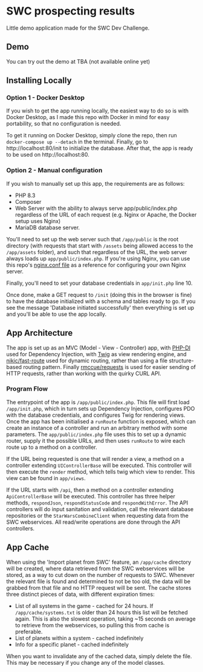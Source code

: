 # SWC prospecting results
Little demo application made for the SWC Dev Challenge.

## Demo
You can try out the demo at TBA (not available online yet)

## Installing Locally
### Option 1 - Docker Desktop
If you wish to get the app running locally, the easiest way to do so is with Docker Desktop, as I made this repo with Docker in mind for easy portability, so that no configuration is needed.

To get it running on Docker Desktop, simply clone the repo, then run `docker-compose up --detach` in the terminal. Finally, go to http://localhost:80/init to initialize the database. After that, the app is ready to be used on http://localhost:80.

### Option 2 - Manual configuration
If you wish to manually set up this app, the requirements are as follows:
- PHP 8.3
- Composer
- Web Server with the ability to always serve app/public/index.php regardless of the URL of each request (e.g. Nginx or Apache, the Docker setup uses Nginx)
- MariaDB database server.

You'll need to set up the web server such that `/app/public` is the root directory (with requests that start with `/assets` being allowed access to the `/app/assets` folder), and such that regardless of the URL, the web server always loads up `app/public/index.php`. If you're using Nginx, you can use this repo's [nginx.conf file](https://github.com/kaelonR/swcombine-prospecting-results/blob/main/nginx.conf) as a reference for configuring your own Nginx server.

Finally, you'll need to set your database credentials in `app/init.php` line 10.

Once done, make a GET request to `/init` (doing this in the browser is fine) to have the database initialized with a schema and tables ready to go. If you see the message 'Database initiated successfully' then everything is set up and you'll be able to use the app locally.

## App Architecture
The app is set up as an MVC (Model - View - Controller) app, with [PHP-DI](https://php-di.org/) used for Dependency Injection, with [Twig](https://twig.symfony.com/) as view rendering engine, and [nikic/fast-route](https://github.com/nikic/FastRoute) used for dynamic routing, rather than using a file structure-based routing pattern. Finally [rmccue/requests](https://github.com/WordPress/Requests) is used for easier sending of HTTP requests, rather than working with the quirky CURL API.

### Program Flow
The entrypoint of the app is `/app/public/index.php`. This file will first load `/app/init.php`, which in turn sets up Dependency Injection, configures PDO with the database credentials, and configures Twig for rendering views.
Once the app has been initialised a `runRoute` function is exposed, which can create an instance of a controller and run an arbitrary method with some parameters. The `app/public/index.php` file uses this to set up a dynamic router, supply it the possible URLs, and then uses `runRoute` to wire each route up to a method on a controller.

If the URL being requested is one that will render a view, a method on a controller extending `UIControllerBase` will be executed. This controller will then execute the `render` method, which tells twig which view to render. This view can be found in `app/views`.

If the URL starts with `/api`, then a method on a controller extending `ApiControllerBase` will be executed. This controller has three helper methods, `respondJson`, `respondStatusCode` and `respondWithError`. The API controllers will do input sanitation and validation, call the relevant database repositories or the `StarWarsCombineClient` when requesting data from the SWC webservices. All read/write operations are done through the API controllers.

## App Cache
When using the 'Import planet from SWC' feature, an `/app/cache` directory will be created, where data retrieved from the SWC webservices will be stored, as a way to cut down on the number of requests to SWC. Whenever the relevant file is found and determined to not be too old, the data will be grabbed from that file and no HTTP request will be sent. The cache stores three distinct pieces of data, with different expiration times:
- List of all systems in the game - cached for 24 hours. If `/app/cache/systems.txt` is older than 24 hours this list will be fetched again. This is also the slowest operation, taking ~15 seconds on average to retrieve from the webservices, so pulling this from cache is preferable.
- List of planets within a system - cached indefinitely
- Info for a specific planet - cached indefinitely

When you want to invalidate any of the cached data, simply delete the file. This may be necessary if you change any of the model classes.
